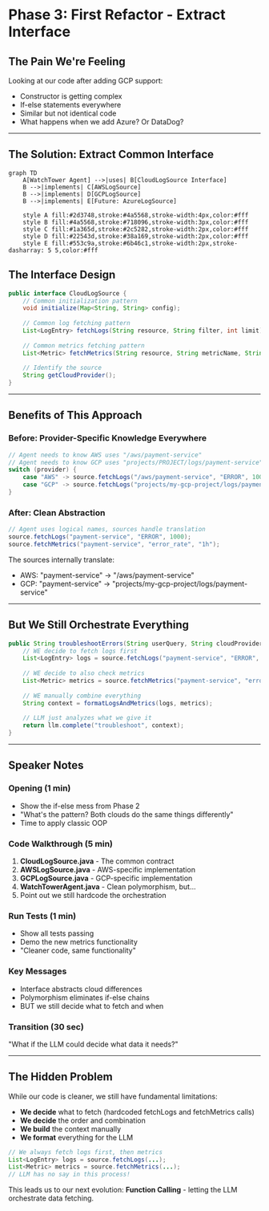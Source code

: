 # Phase 3: First Refactor - Extract Interface

## The Pain We're Feeling

Looking at our code after adding GCP support:
- Constructor is getting complex
- If-else statements everywhere
- Similar but not identical code
- What happens when we add Azure? Or DataDog?

---

## The Solution: Extract Common Interface

```mermaid
graph TD
    A[WatchTower Agent] -->|uses| B[CloudLogSource Interface]
    B -->|implements| C[AWSLogSource]
    B -->|implements| D[GCPLogSource]
    B -->|implements| E[Future: AzureLogSource]
    
    style A fill:#2d3748,stroke:#4a5568,stroke-width:4px,color:#fff
    style B fill:#4a5568,stroke:#718096,stroke-width:3px,color:#fff
    style C fill:#1a365d,stroke:#2c5282,stroke-width:2px,color:#fff
    style D fill:#22543d,stroke:#38a169,stroke-width:2px,color:#fff
    style E fill:#553c9a,stroke:#6b46c1,stroke-width:2px,stroke-dasharray: 5 5,color:#fff
```

## The Interface Design

```java
public interface CloudLogSource {
    // Common initialization pattern
    void initialize(Map<String, String> config);
    
    // Common log fetching pattern
    List<LogEntry> fetchLogs(String resource, String filter, int limit);
    
    // Common metrics fetching pattern
    List<Metric> fetchMetrics(String resource, String metricName, String timeRange);
    
    // Identify the source
    String getCloudProvider();
}
```

---

## Benefits of This Approach

### Before: Provider-Specific Knowledge Everywhere
```java
// Agent needs to know AWS uses "/aws/payment-service"
// Agent needs to know GCP uses "projects/PROJECT/logs/payment-service"
switch (provider) {
    case "AWS" -> source.fetchLogs("/aws/payment-service", "ERROR", 1000);
    case "GCP" -> source.fetchLogs("projects/my-gcp-project/logs/payment-service", "ERROR", 1000);
}
```

### After: Clean Abstraction
```java
// Agent uses logical names, sources handle translation
source.fetchLogs("payment-service", "ERROR", 1000);
source.fetchMetrics("payment-service", "error_rate", "1h");
```

The sources internally translate:
- AWS: "payment-service" → "/aws/payment-service"
- GCP: "payment-service" → "projects/my-gcp-project/logs/payment-service"

---

## But We Still Orchestrate Everything

```java
public String troubleshootErrors(String userQuery, String cloudProvider) {
    // WE decide to fetch logs first
    List<LogEntry> logs = source.fetchLogs("payment-service", "ERROR", 1000);
    
    // WE decide to also check metrics
    List<Metric> metrics = source.fetchMetrics("payment-service", "error_rate", "1h");
    
    // WE manually combine everything
    String context = formatLogsAndMetrics(logs, metrics);
    
    // LLM just analyzes what we give it
    return llm.complete("troubleshoot", context);
}
```

---

## Speaker Notes

### Opening (1 min)
- Show the if-else mess from Phase 2
- "What's the pattern? Both clouds do the same things differently"
- Time to apply classic OOP

### Code Walkthrough (5 min)
1. **CloudLogSource.java** - The common contract
2. **AWSLogSource.java** - AWS-specific implementation
3. **GCPLogSource.java** - GCP-specific implementation
4. **WatchTowerAgent.java** - Clean polymorphism, but...
5. Point out we still hardcode the orchestration

### Run Tests (1 min)
- Show all tests passing
- Demo the new metrics functionality
- "Cleaner code, same functionality"

### Key Messages
- Interface abstracts cloud differences
- Polymorphism eliminates if-else chains
- BUT we still decide what to fetch and when

### Transition (30 sec)
"What if the LLM could decide what data it needs?"

---

## The Hidden Problem

While our code is cleaner, we still have fundamental limitations:

- **We decide** what to fetch (hardcoded fetchLogs and fetchMetrics calls)
- **We decide** the order and combination
- **We build** the context manually
- **We format** everything for the LLM

```java
// We always fetch logs first, then metrics
List<LogEntry> logs = source.fetchLogs(...);
List<Metric> metrics = source.fetchMetrics(...);
// LLM has no say in this process!
```

This leads us to our next evolution: **Function Calling** - letting the LLM orchestrate data fetching.
